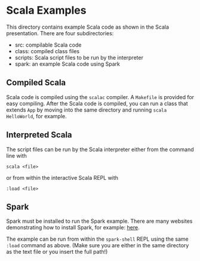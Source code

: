 # Scala Examples
This directory contains example Scala code as shown in the Scala presentation. There are four subdirectories:
- src: compilable Scala code
- class: compiled class files
- scripts: Scala script files to be run by the interpreter
- spark: an example Scala code using Spark 

## Compiled Scala
Scala code is compiled using the `scalac` compiler. A `Makefile` is provided for easy compiling. After the Scala code is compiled, you can run a class that extends `App` by moving into the same directory and running `scala HelloWorld`, for example.

## Interpreted Scala
The script files can be run by the Scala interpreter either from the command line with
```
scala <file>
```

or from within the interactive Scala REPL with
```
:load <file>
```

## Spark
Spark must be installed to run the Spark example. There are many websites demonstrating how to install Spark, for example: [here](https://www.tutorialspoint.com/apache_spark/apache_spark_installation.htm).

The example can be run from within the `spark-shell` REPL using the same `:load` command as above. (Make sure you are either in the same directory as the text file or you insert the full path!)
